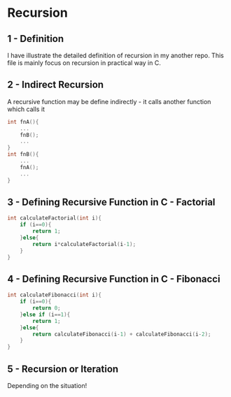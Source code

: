 # Recursion

## 1 - Definition
I have illustrate the detailed definition of recursion in my another repo. This file is mainly focus on recursion in practical way in C.

## 2 - Indirect Recursion
A recursive function may be define indirectly - it calls another function which calls it
```C
int fnA(){
    ...
    fnB();
    ...
}
int fnB(){
    ...
    fnA();
    ...
}
```

## 3 - Defining Recursive Function in C - Factorial
```C
int calculateFactorial(int i){
    if (i==0){
        return 1;
    }else{
        return i*calculateFactorial(i-1);
    }
}
```

## 4 - Defining Recursive Function in C - Fibonacci
```C
int calculateFibonacci(int i){
    if (i==0){
        return 0;
    }else if (i==1){
        return 1;
    }else{
        return calculateFibonacci(i-1) + calculateFibonacci(i-2);
    }
}
```

## 5 - Recursion or Iteration
Depending on the situation!

